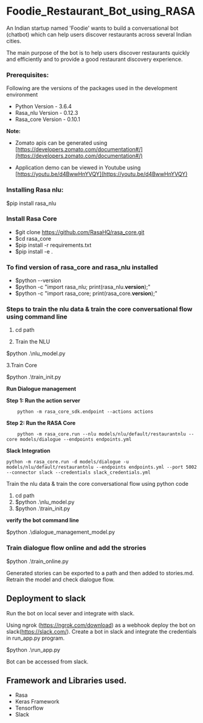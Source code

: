 # Foodie_Restaurant_Bot_using_RASA

An Indian startup named 'Foodie' wants to build a conversational bot (chatbot) which can help users discover restaurants across several Indian cities.

The main purpose of the bot is to help users discover restaurants quickly and efficiently and to provide a good restaurant discovery experience.

### Prerequisites:
Following are the versions of the packages used in the development environment

* Python Version		-  3.6.4
* Rasa_nlu Version 	- 0.12.3
* Rasa_core Version 	- 0.10.1

**Note:**
* Zomato apis can be generated using [https://developers.zomato.com/documentation#/](https://developers.zomato.com/documentation#/)

* Application demo can be viewed in Youtube using [https://youtu.be/d4BwwHnYVQY](https://youtu.be/d4BwwHnYVQY)


### Installing Rasa nlu:

$pip install rasa_nlu

### Install Rasa Core

* $git clone https://github.com/RasaHQ/rasa_core.git
* $cd rasa_core
* $pip install -r requirements.txt
* $pip install -e .

### To find version of rasa_core and rasa_nlu installed
* $python --version
* $python -c "import rasa_nlu; print(rasa_nlu.__version__);"
* $python -c "import rasa_core; print(rasa_core.__version__);"

### Steps to train the nlu data & train the core conversational flow using command line
1. cd path

2. Train the NLU

$python .\nlu_model.py

3.Train Core

$python .\train_init.py


**Run Dialogue management**


**Step 1: Run the action server**

```
	python -m rasa_core_sdk.endpoint --actions actions
```

**Step 2: Run the RASA Core**

```
	python -m rasa_core.run --nlu models/nlu/default/restaurantnlu --core models/dialogue --endpoints endpoints.yml
```

**Slack Integration**

```
python -m rasa_core.run -d models/dialogue -u models/nlu/default/restaurantnlu --endpoints endpoints.yml --port 5002 --connector slack --credentials slack_credentials.yml
```
Train the nlu data & train the core conversational flow using python code

1. cd path 
2. $python .\nlu_model.py
3. $python .\train_init.py


**verify the bot command line**

$python .\dialogue_management_model.py


### Train dialogue flow online and add the strories

$python .\train_online.py

Generated stories can be exported to a path and then added to stories.md. Retrain the model and check dialogue flow.


## Deployment to slack

Run the bot on local sever and integrate with slack.

Using ngrok (https://ngrok.com/download) as a webhook deploy the bot on slack(https://slack.com/). Create a bot in slack and integrate the credentials in run_app.py program.

$python .\run_app.py  

Bot can be accessed from slack. 

 

## Framework and Libraries used.

* Rasa
* Keras Framework
* Tensorflow
* Slack
